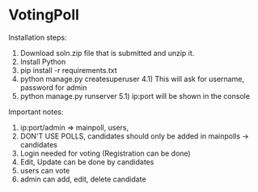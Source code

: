 # VotingPoll

Installation steps:
  1) Download soln.zip file that is submitted and unzip it.
  2) Install Python
  3) pip install -r requirements.txt
  4) python manage.py createsuperuser
      4.1) This will ask for username, password for admin
  5) python manage.py runserver
      5.1) ip:port will be shown in the console

Important notes:
  1) ip:port/admin => mainpoll, users,  
  2) DON'T USE POLLS, candidates should only be added in mainpolls -> candidates 
  3) Login needed for voting (Registration can be done)
  4) Edit, Update can be done by candidates
  5) users can vote
  6) admin can add, edit, delete candidate
  
  
